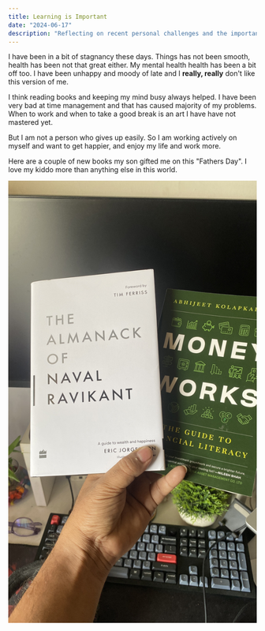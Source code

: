 ```yaml
---
title: Learning is Important
date: "2024-06-17"
description: "Reflecting on recent personal challenges and the importance of reading books to maintain mental well-being while working toward self-improvement."
---
```


I have been in a bit of stagnancy these days. Things has not been smooth, health has been not that great either. My mental health health has been a bit off too.
I have been unhappy and moody of late and I **really, really** don't like this version of me.

I think reading books and keeping my mind busy always helped. I have been very bad at time management and that has caused majority of my problems.
When to work and when to take a good break is an art I have have not mastered yet.

But I am not a person who gives up easily. So I am working actively on myself and want to get happier, and enjoy my life and work more.

Here are a couple of new books my son gifted me on this "Fathers Day". I love my kiddo more than anything else in this world.

![img](../../assets/IMG_2349.jpg)
